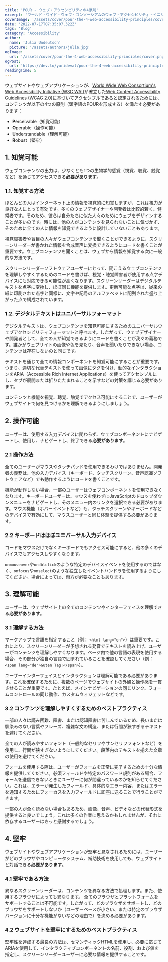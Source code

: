 ```yaml
---
title: 'POUR - ウェブ・アクセシビリティの4原則'
excerpt: 'ワールド・ワイド・ウェブ・コンソーシアムのウェブ・アクセシビリティ・イニシアティブ（W3C WAI）が制定したウェブ・コンテンツ・アクセシビリティ・ガイドライン（WCAG 2.0）に基づき、ウェブサイトやウェブ・アプリケーションがアクセシブルであると認定されるには、コンテンツが以下の4つの原則（頭文字をとってPOURと呼ばれる）を満たしている必要があります。。。'
coverImage: '/assets/cover/pour-the-4-web-accessibility-principles/cover.png'
date: '2022-07-17T07:35:07.322Z'
tags: 'Blog'
category: 'Accessibility'
author:
  name: 'Julia Undeutsch'
  picture: '/assets/authors/julia.jpg'
ogImage:
  url: '/assets/cover/pour-the-4-web-accessibility-principles/cover.png'
ogPost:
  url: 'https://dev.to/yuridevat/pour-the-4-web-accessibility-principles-edp'
readingTime: 5
---
```


ウェブサイトやウェブアプリケーションが、[World Wide Web Consortium's Web Accessibility Initiative (W3C WAI)](https://www.w3.org/WAI/)が確立した[Web Content Accessibility Guidelines (WCAG 2.0)](https://www.w3.org/TR/WCAG20/)に基づいてアクセシブルであると認定されるためには、コンテンツが以下の4つの原則（頭字語のPOURを形成する）を満たす必要があります：

- **P**erceivable（知覚可能）
- **O**perable（操作可能）
- **U**nderstandable（理解可能）
- **R**obust（堅牢）

## 1. 知覚可能

ウェブコンテンツの出力は、少なくとも1つの生物学的感覚（視覚、聴覚、触覚など）を通じてアクセスできる**必要があります**。

### 1.1. 知覚する方法

ほとんどの人はインターネット上の情報を視覚的に知覚しますが、これは視力が良好な人にとって有効です。多くのウェブデザイナーや開発者は比較的若く、健常者です。そのため、彼らは自分たちに似た人々のためにウェブをデザインすることが多いのです。時には、他の人がコンテンツを見られないことに気づかず、そのために全ての人に情報を知覚できるように設計していないこともあります。

視覚障害者や盲目の人々がウェブコンテンツを聞くことができるように、スクリーンリーダーが書かれた情報を合成音声に変換できるようにコードを書くことが重要です。ウェブコンテンツを聞くことは、ウェブから情報を知覚する次に一般的な方法です。

スクリーンリーダーソフトウェアユーザーにとって、聞こえるウェブコンテンツを理解しやすくするためのコードを書けば、視覚・聴覚障害者が使用する点字デバイスにも対応できる可能性が高くなります。スクリーンリーダーはデジタルテキストを点字に変換し、ほぼ同じ機能を提供します。更新可能な点字は、従来の紙に印刷された点字と同様に、文字や記号のアルファベットに配列された盛り上がった点で構成されています。

### 1.2. デジタルテキストはユニバーサルフォーマット

デジタルテキストは、ウェブコンテンツを知覚可能にするためのユニバーサルウェブアクセシビリティフォーマットと呼べます。したがって、ウェブデザイナーや開発者として、全ての人が知覚できるようにコードを書くことが我々の義務です。誰かがウェブサイトの画像や色を見たり、音声を聞いたりできない場合、コンテンツは存在しないのと同じです。

テキストを通じて全ての情報コンポーネントを知覚可能にすることが重要です。つまり、適切な代替テキストを使って画像にタグを付け、動的なインタラクションをARIA（Accessible Rich Internet Applications）を使ってアクセシブルにし、タブが展開または折りたたまれることを示すなどの対策を講じる必要があります。

コンテンツと機能を視覚、聴覚、触覚でアクセス可能にすることで、ユーザーがウェブサイトで何を見つけるかを理解できるようにしましょう。

## 2. 操作可能

ユーザーは、使用する入力デバイスに関わらず、ウェブコンポーネントにナビゲートし、使用し、ナビゲートし、終了できる**必要があります**。

### 2.1 操作方法

全てのユーザーがマウスやタッチパッドを使用できるわけではありません。開発者の義務は、他の入力デバイス（キーボード、タッチスクリーン、音声認識ソフトウェアなど）でも動作するようにコードを書くことです。

機能が動作しない場合、一部のユーザーはウェブコンポーネントを使用できなくなります。キーボードユーザーは、マウスを使わずにJavaScriptのドロップダウンメニューをナビゲートし、そのメニュー内のリンクを選択できる必要があります。マウス機能（ホバーイベントなど）も、タッチスクリーンやキーボードなどのデバイスで有効にして、マウスユーザーと同じ体験を提供する必要があります。

### 2.2 キーボードはほぼユニバーサル入力デバイス

コードをマウスだけでなくキーボードでもアクセス可能にすると、他の多くのデバイスでもアクセスしやすくなります。

`onmouseover`や`ondblclick`のような特定のデバイスイベントを使用するのではなく、`onfocus`や`onselect`のような独立したイベントハンドラを使用するようにしてください。場合によっては、両方が必要なこともあります。

## 3. 理解可能

ユーザーは、ウェブサイト上の全てのコンテンツやインターフェイスを理解できる**必要があります**。

### 3.1 理解する方法

マークアップで言語を指定すること（例： `<html lang="en">`）は重要です。これにより、スクリーンリーダーが予想される発音でテキストを読み上げ、ユーザーがコンテンツを理解しやすくなります。ページ内で他の言語の表現を使用する場合、その部分が独自の言語で囲まれていることを確認してください（例： `<span lang="de">Guten Tag!</span>`）。

ユーザーインターフェイスとインタラクションは理解可能である必要があります。これを確保するために、複数のページでウェブサイトの外観と操作感を一貫させることが重要です。たとえば、メインナビゲーションの同じリンク、フォームコントロールの同じ動作、カスタムウィジェットなどです。

### 3.2 コンテンツを理解しやすくするためのベストプラクティス

一部の人々は読み困難、障害、または認知障害に苦しんでいるため、長いまたは馴染みのない言葉やフレーズ、複雑な文の構造、または行間が狭すぎるテキストを避けてください。

全ての人が読みやすいフォント（一般的なセリフやサンセリフフォントなど）を使用し、行間が狭すぎないようにしてください。段落内のテキストを揃えた文章の使用を避けてください。

フォームを使用する際は、ユーザーがフォームを正常に完了するための十分な情報を提供してください。必須フィールドや特定のパスワード規則がある場合、フォームを送信できないときにユーザーに何が間違っているのかを知らせてください。これは、エラーが発生したフィールド、具体的なエラー内容、またはエラーを通知するためにフォーカスを入力フィールドに即座に送ることで行うことができます。

一部の人が全く読めない場合もあるため、画像、音声、ビデオなどの代替形式を提供すると良いでしょう。これは多くの作業に思えるかもしれませんが、それに依存するユーザーはきっと感謝するでしょう。

## 4. 堅牢

ウェブサイトやウェブアプリケーションが堅牢と見なされるためには、ユーザーがどのブラウザやコンピュータシステム、補助技術を使用しても、ウェブサイトと対話できる**必要があります**。

### 4.1 堅牢である方法

異なるスクリーンリーダーは、コンテンツを異なる方法で処理します。また、使用するブラウザによっても異なります。
全てのブラウザとプラットフォームをサポートすることは不可能です。したがって、どのブラウザをサポートし、どのブラウザをサポートしないか（ユーザーベースが小さい、または特定のブラウザバージョンに十分な機能がないなどの理由で）を決める必要があります。

### 4.2 ウェブサイトを堅牢にするためのベストプラクティス

堅牢性を達成する最良の方法は、セマンティックHTMLを使用し、必要に応じてARIAを使用して、インタラクティブコンポーネントの名前、役割、および値を指定し、スクリーンリーダーユーザーに必要な情報を提供することです。
